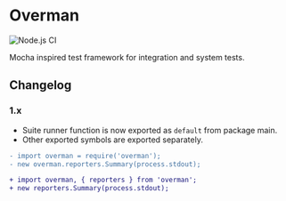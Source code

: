 # Overman

![Node.js CI](https://github.com/per-gron/overman/workflows/Node.js%20CI/badge.svg)

Mocha inspired test framework for integration and system tests.

## Changelog

### 1.x

- Suite runner function is now exported as `default` from package main.
- Other exported symbols are exported separately.

```diff
- import overman = require('overman');
- new overman.reporters.Summary(process.stdout);

+ import overman, { reporters } from 'overman';
+ new reporters.Summary(process.stdout);
```
